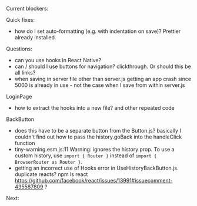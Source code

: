 Current blockers:

Quick fixes:

- how do I set auto-formatting (e.g. with indentation on save)? Prettier already installed.

Questions:

- can you use hooks in React Native?
- can / should I use buttons for navigation? clickthrough. Or should this be all links?
- when saving in server file other than server.js getting an app crash since 5000 is already in use - not the case when I save from within server.js

LoginPage

- how to extract the hooks into a new file? and other repeated code

BackButton

- does this have to be a separate button from the Button.js? basically I couldn't find out how to pass the history.goBack into the handleClick function
- tiny-warning.esm.js:11 Warning: <BrowserRouter> ignores the history prop. To use a custom history, use `import { Router }` instead of `import { BrowserRouter as Router }`.
- getting an incorrect use of Hooks error in UseHistoryBackButton.js. duplicate reacts? npm ls react https://github.com/facebook/react/issues/13991#issuecomment-435587809 ?

Next:
